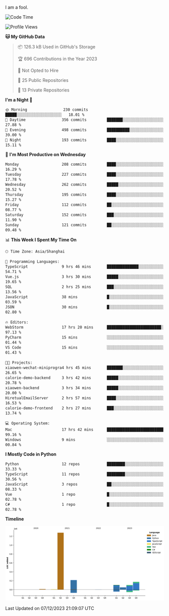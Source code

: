 I am a fool.

<!--START_SECTION:waka-->
![Code Time](http://img.shields.io/badge/Code%20Time-968%20hrs%2017%20mins-blue)

![Profile Views](http://img.shields.io/badge/Profile%20Views-0-blue)

**🐱 My GitHub Data** 

> 📦 126.3 kB Used in GitHub's Storage 
 > 
> 🏆 696 Contributions in the Year 2023
 > 
> 🚫 Not Opted to Hire
 > 
> 📜 25 Public Repositories 
 > 
> 🔑 13 Private Repositories 
 > 
**I'm a Night 🦉** 

```text
🌞 Morning                230 commits         █████░░░░░░░░░░░░░░░░░░░░   18.01 % 
🌆 Daytime                356 commits         ███████░░░░░░░░░░░░░░░░░░   27.88 % 
🌃 Evening                498 commits         ██████████░░░░░░░░░░░░░░░   39.00 % 
🌙 Night                  193 commits         ████░░░░░░░░░░░░░░░░░░░░░   15.11 % 
```
📅 **I'm Most Productive on Wednesday** 

```text
Monday                   208 commits         ████░░░░░░░░░░░░░░░░░░░░░   16.29 % 
Tuesday                  227 commits         ████░░░░░░░░░░░░░░░░░░░░░   17.78 % 
Wednesday                262 commits         █████░░░░░░░░░░░░░░░░░░░░   20.52 % 
Thursday                 195 commits         ████░░░░░░░░░░░░░░░░░░░░░   15.27 % 
Friday                   112 commits         ██░░░░░░░░░░░░░░░░░░░░░░░   08.77 % 
Saturday                 152 commits         ███░░░░░░░░░░░░░░░░░░░░░░   11.90 % 
Sunday                   121 commits         ██░░░░░░░░░░░░░░░░░░░░░░░   09.48 % 
```


📊 **This Week I Spent My Time On** 

```text
🕑︎ Time Zone: Asia/Shanghai

💬 Programming Languages: 
TypeScript               9 hrs 46 mins       ██████████████░░░░░░░░░░░   54.71 % 
Vue.js                   3 hrs 30 mins       █████░░░░░░░░░░░░░░░░░░░░   19.65 % 
SQL                      2 hrs 25 mins       ███░░░░░░░░░░░░░░░░░░░░░░   13.56 % 
JavaScript               38 mins             █░░░░░░░░░░░░░░░░░░░░░░░░   03.59 % 
JSON                     30 mins             █░░░░░░░░░░░░░░░░░░░░░░░░   02.80 % 

🔥 Editors: 
WebStorm                 17 hrs 20 mins      ████████████████████████░   97.13 % 
PyCharm                  15 mins             ░░░░░░░░░░░░░░░░░░░░░░░░░   01.44 % 
VS Code                  15 mins             ░░░░░░░░░░░░░░░░░░░░░░░░░   01.43 % 

🐱‍💻 Projects: 
xiaowen-wechat-miniprogra4 hrs 45 mins       ███████░░░░░░░░░░░░░░░░░░   26.65 % 
calorie-demo-backend     3 hrs 42 mins       █████░░░░░░░░░░░░░░░░░░░░   20.78 % 
xiaowen-backend          3 hrs 34 mins       █████░░░░░░░░░░░░░░░░░░░░   20.00 % 
HiretualEmailServer      2 hrs 57 mins       ████░░░░░░░░░░░░░░░░░░░░░   16.53 % 
calorie-demo-frontend    2 hrs 27 mins       ███░░░░░░░░░░░░░░░░░░░░░░   13.74 % 

💻 Operating System: 
Mac                      17 hrs 42 mins      █████████████████████████   99.16 % 
Windows                  9 mins              ░░░░░░░░░░░░░░░░░░░░░░░░░   00.84 % 
```

**I Mostly Code in Python** 

```text
Python                   12 repos            ████████░░░░░░░░░░░░░░░░░   33.33 % 
TypeScript               11 repos            ████████░░░░░░░░░░░░░░░░░   30.56 % 
JavaScript               3 repos             ██░░░░░░░░░░░░░░░░░░░░░░░   08.33 % 
Vue                      1 repo              █░░░░░░░░░░░░░░░░░░░░░░░░   02.78 % 
C#                       1 repo              █░░░░░░░░░░░░░░░░░░░░░░░░   02.78 % 
```



**Timeline**

![Lines of Code chart](https://raw.githubusercontent.com/VeejaLiu/VeejaLiu/master/assets/bar_graph.png)


 Last Updated on 07/12/2023 21:09:07 UTC
<!--END_SECTION:waka-->
